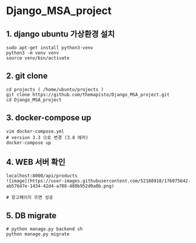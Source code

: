 # Django_MSA_project

## 1. django ubuntu 가상환경 설치
```
sudo apt-get install python3-venv
python3 -m venv venv
source venv/bin/activate
```

## 2. git clone
```
cd projects ( /home/ubuntu/projects )
git clone https://github.com/themapisto/Django_MSA_project.git
cd Django_MSA_project
```
## 3. docker-compose up
```
vim docker-compose.yml 
# version 3.3 으로 변경 (3.8 에러)
docker-compose up
```
## 4. WEB 서버 확인
```
localhost:8000/api/products
![image](https://user-images.githubusercontent.com/52188918/176075642-ab57647e-1434-42d4-a788-488b952d0a0b.png)

# 장고페이지 뜨면 성공 
```
## 5. DB migrate
``` 
# python manage.py backend sh
python manage.py migrate
```
